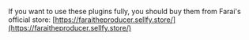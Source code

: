 If you want to use these plugins fully, you should buy them from Farai's official store: [https://faraitheproducer.sellfy.store/](https://faraitheproducer.sellfy.store/)
